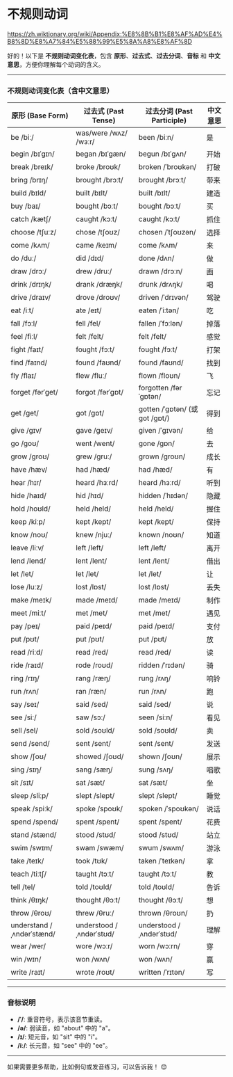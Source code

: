 # 不规则动词

https://zh.wiktionary.org/wiki/Appendix:%E8%8B%B1%E8%AF%AD%E4%B8%8D%E8%A7%84%E5%88%99%E5%8A%A8%E8%AF%8D

好的！以下是 **不规则动词变化表**，包含 **原形**、**过去式**、**过去分词**、**音标** 和 **中文意思**，方便你理解每个动词的含义。

---

### **不规则动词变化表（含中文意思）**

| **原形 (Base Form)**       | **过去式 (Past Tense)**      | **过去分词 (Past Participle)** | **中文意思**       |
|----------------------------|------------------------------|--------------------------------|--------------------|
| be /biː/                   | was/were /wʌz/ /wɜːr/        | been /biːn/                   | 是                 |
| begin /bɪˈɡɪn/             | began /bɪˈɡæn/               | begun /bɪˈɡʌn/                | 开始               |
| break /breɪk/              | broke /broʊk/                | broken /ˈbroʊkən/             | 打破               |
| bring /brɪŋ/               | brought /brɔːt/              | brought /brɔːt/               | 带来               |
| build /bɪld/               | built /bɪlt/                 | built /bɪlt/                  | 建造               |
| buy /baɪ/                  | bought /bɔːt/                | bought /bɔːt/                 | 买                 |
| catch /kætʃ/               | caught /kɔːt/                | caught /kɔːt/                 | 抓住               |
| choose /tʃuːz/             | chose /tʃoʊz/                | chosen /ˈtʃoʊzən/             | 选择               |
| come /kʌm/                 | came /keɪm/                  | come /kʌm/                    | 来                 |
| do /duː/                   | did /dɪd/                    | done /dʌn/                    | 做                 |
| draw /drɔː/                | drew /druː/                  | drawn /drɔːn/                 | 画                 |
| drink /drɪŋk/              | drank /dræŋk/                | drunk /drʌŋk/                 | 喝                 |
| drive /draɪv/              | drove /droʊv/                | driven /ˈdrɪvən/              | 驾驶               |
| eat /iːt/                  | ate /eɪt/                    | eaten /ˈiːtən/                | 吃                 |
| fall /fɔːl/                | fell /fel/                   | fallen /ˈfɔːlən/              | 掉落               |
| feel /fiːl/                | felt /felt/                  | felt /felt/                   | 感觉               |
| fight /faɪt/               | fought /fɔːt/                | fought /fɔːt/                 | 打架               |
| find /faɪnd/               | found /faʊnd/                | found /faʊnd/                 | 找到               |
| fly /flaɪ/                 | flew /fluː/                  | flown /floʊn/                 | 飞                 |
| forget /fərˈɡet/           | forgot /fərˈɡɒt/             | forgotten /fərˈɡɒtən/         | 忘记               |
| get /ɡet/                  | got /ɡɒt/                    | gotten /ˈɡɒtən/ (或 got /ɡɒt/)| 得到               |
| give /ɡɪv/                 | gave /ɡeɪv/                  | given /ˈɡɪvən/                | 给                 |
| go /ɡoʊ/                   | went /went/                  | gone /ɡɒn/                    | 去                 |
| grow /ɡroʊ/                | grew /ɡruː/                  | grown /ɡroʊn/                 | 成长               |
| have /hæv/                 | had /hæd/                    | had /hæd/                     | 有                 |
| hear /hɪr/                 | heard /hɜːrd/                | heard /hɜːrd/                 | 听到               |
| hide /haɪd/                | hid /hɪd/                    | hidden /ˈhɪdən/               | 隐藏               |
| hold /hoʊld/               | held /held/                  | held /held/                   | 握住               |
| keep /kiːp/                | kept /kept/                  | kept /kept/                   | 保持               |
| know /noʊ/                 | knew /njuː/                  | known /noʊn/                  | 知道               |
| leave /liːv/               | left /left/                  | left /left/                   | 离开               |
| lend /lend/                | lent /lent/                  | lent /lent/                   | 借出               |
| let /let/                  | let /let/                    | let /let/                     | 让                 |
| lose /luːz/                | lost /lɒst/                  | lost /lɒst/                   | 丢失               |
| make /meɪk/                | made /meɪd/                  | made /meɪd/                   | 制作               |
| meet /miːt/                | met /met/                    | met /met/                     | 遇见               |
| pay /peɪ/                  | paid /peɪd/                  | paid /peɪd/                   | 支付               |
| put /pʊt/                  | put /pʊt/                    | put /pʊt/                     | 放                 |
| read /riːd/                | read /red/                   | read /red/                    | 读                 |
| ride /raɪd/                | rode /roʊd/                  | ridden /ˈrɪdən/               | 骑                 |
| ring /rɪŋ/                 | rang /ræŋ/                   | rung /rʌŋ/                    | 响铃               |
| run /rʌn/                  | ran /ræn/                    | run /rʌn/                     | 跑                 |
| say /seɪ/                  | said /sed/                   | said /sed/                    | 说                 |
| see /siː/                  | saw /sɔː/                    | seen /siːn/                   | 看见               |
| sell /sel/                 | sold /soʊld/                 | sold /soʊld/                  | 卖                 |
| send /send/                | sent /sent/                  | sent /sent/                   | 发送               |
| show /ʃoʊ/                 | showed /ʃoʊd/                | shown /ʃoʊn/                  | 展示               |
| sing /sɪŋ/                 | sang /sæŋ/                   | sung /sʌŋ/                    | 唱歌               |
| sit /sɪt/                  | sat /sæt/                    | sat /sæt/                     | 坐                 |
| sleep /sliːp/              | slept /slept/                | slept /slept/                 | 睡觉               |
| speak /spiːk/              | spoke /spoʊk/                | spoken /ˈspoʊkən/             | 说话               |
| spend /spend/              | spent /spent/                | spent /spent/                 | 花费               |
| stand /stænd/              | stood /stʊd/                 | stood /stʊd/                  | 站立               |
| swim /swɪm/                | swam /swæm/                  | swum /swʌm/                   | 游泳               |
| take /teɪk/                | took /tʊk/                   | taken /ˈteɪkən/               | 拿                 |
| teach /tiːtʃ/              | taught /tɔːt/                | taught /tɔːt/                 | 教                 |
| tell /tel/                 | told /toʊld/                 | told /toʊld/                  | 告诉               |
| think /θɪŋk/               | thought /θɔːt/               | thought /θɔːt/                | 想                 |
| throw /θroʊ/               | threw /θruː/                 | thrown /θroʊn/                | 扔                 |
| understand /ˌʌndərˈstænd/  | understood /ˌʌndərˈstʊd/     | understood /ˌʌndərˈstʊd/      | 理解               |
| wear /wer/                 | wore /wɔːr/                  | worn /wɔːrn/                  | 穿                 |
| win /wɪn/                  | won /wʌn/                    | won /wʌn/                     | 赢                 |
| write /raɪt/               | wrote /roʊt/                 | written /ˈrɪtən/              | 写                 |

---

### **音标说明**

- **/ˈ/**: 重音符号，表示该音节重读。
- **/ə/**: 弱读音，如 "about" 中的 "a"。
- **/ɪ/**: 短元音，如 "sit" 中的 "i"。
- **/iː/**: 长元音，如 "see" 中的 "ee"。

---

如果需要更多帮助，比如例句或发音练习，可以告诉我！ 😊
